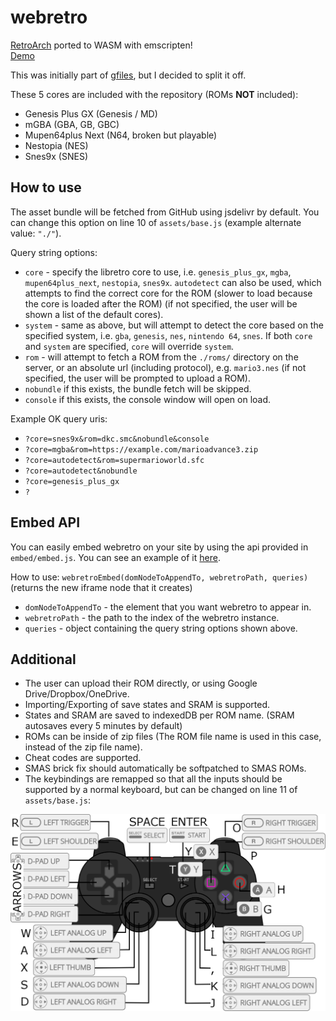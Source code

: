 # webretro
[RetroArch](https://github.com/libretro) ported to WASM with emscripten!  
[Demo](https://binbashbanana.github.io/webretro/)

This was initially part of [gfiles](https://github.com/BinBashBanana/gfiles), but I decided to split it off.

These 5 cores are included with the repository (ROMs **NOT** included):
* Genesis Plus GX (Genesis / MD)
* mGBA (GBA, GB, GBC)
* Mupen64plus Next (N64, broken but playable)
* Nestopia (NES)
* Snes9x (SNES)

## How to use

The asset bundle will be fetched from GitHub using jsdelivr by default. You can change this option on line 10 of `assets/base.js` (example alternate value: `"./"`).

Query string options:
* `core` - specify the libretro core to use, i.e. `genesis_plus_gx`, `mgba`, `mupen64plus_next`, `nestopia`, `snes9x`. `autodetect` can also be used, which attempts to find the correct core for the ROM (slower to load because the core is loaded after the ROM) (if not specified, the user will be shown a list of the default cores).
* `system` - same as above, but will attempt to detect the core based on the specified system, i.e. `gba`, `genesis`, `nes`, `nintendo 64`, `snes`. If both `core` and `system` are specified, `core` will override `system`.
* `rom` - will attempt to fetch a ROM from the `./roms/` directory on the server, or an absolute url (including protocol), e.g. `mario3.nes` (if not specified, the user will be prompted to upload a ROM).
* `nobundle` if this exists, the bundle fetch will be skipped.
* `console` if this exists, the console window will open on load.

Example OK query uris:
* `?core=snes9x&rom=dkc.smc&nobundle&console`
* `?core=mgba&rom=https://example.com/marioadvance3.zip`
* `?core=autodetect&rom=supermarioworld.sfc`
* `?core=autodetect&nobundle`
* `?core=genesis_plus_gx`
* `?`

## Embed API

You can easily embed webretro on your site by using the api provided in `embed/embed.js`. You can see an example of it [here](https://binbashbanana.github.io/webretro/embed/embed-example.html).

How to use: `webretroEmbed(domNodeToAppendTo, webretroPath, queries)` (returns the new iframe node that it creates)
* `domNodeToAppendTo` - the element that you want webretro to appear in.
* `webretroPath` - the path to the index of the webretro instance.
* `queries` - object containing the query string options shown above.

## Additional

* The user can upload their ROM directly, or using Google Drive/Dropbox/OneDrive.
* Importing/Exporting of save states and SRAM is supported.
* States and SRAM are saved to indexedDB per ROM name. (SRAM autosaves every 5 minutes by default)
* ROMs can be inside of zip files (The ROM file name is used in this case, instead of the zip file name).
* Cheat codes are supported.
* SMAS brick fix should automatically be softpatched to SMAS ROMs.
* The keybindings are remapped so that all the inputs should be supported by a normal keyboard, but can be changed on line 11 of `assets/base.js`:
<img src="./assets/controller_layout.png" alt="Controller Layout Map" width="600" />